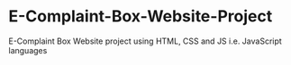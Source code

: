 # E-Complaint-Box-Website-Project
E-Complaint Box Website project using HTML, CSS and JS i.e. JavaScript languages
